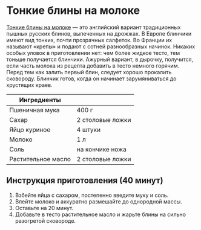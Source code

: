 # Тонкие блины на молоке

[Тонкие блины на молоке](https://eda.ru/recipe16014) — это английский вариант традиционных пышных русских блинов, выпеченных на дрожжах. В Европе блинчики имеют вид тонких, почти прозрачных салфеток. Во Франции их называют «крепы» и подают с сотней разнообразных начинок. Никаких особых уловок в приготовлении нет: чем более жидкое тесто, тем тоньше получается блинчики. Ажурный вариант, в дырочку, получится, если часть молока из рецепта добавить в тесто немного горячим. Перед тем как залить первый блин, следует хорошо прокалить сковороду. Блинчик готов, когда он начинает зарумяниваться до хрустящих краев.

| Ингредиенты ||
|-|-|
| Пшеничная мука | 400 г |
| Сахар | 2 столовые ложки |
| Яйцо куриное | 4 штуки |
| Молоко | 1 л |
| Соль | на кончике ножа |
| Растительное масло | 2 столовые ложки |

## Инструкция приготовления (40 минут)

1. Взбейте яйца с сахаром, постепенно введите муку и соль.
2. Влейте молоко и аккуратно размешайте до однородной массы.
3. Оставьте на 20 минут.
4. Добавьте в тесто растительное масло и жарьте блины на сильно разогретой сковороде.
